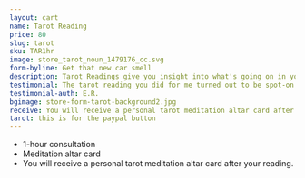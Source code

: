 ```yaml
---
layout: cart
name: Tarot Reading
price: 80
slug: tarot
sku: TAR1hr
image: store_tarot_noun_1479176_cc.svg
form-byline: Get that new car smell
description: Tarot Readings give you insight into what's going on in your life right now. Get practical advice and messages from your subconscious and higher guidance.
testimonial: The tarot reading you did for me turned out to be spot-on in ways I could never have imagined at that moment. Thank you for the insight and encouragement.
testimonial-auth: E.R.
bgimage: store-form-tarot-background2.jpg
receive: You will receive a personal tarot meditation altar card after your reading.
tarot: this is for the paypal button
---
```

<!-- STORE -->
- 1-hour consultation
- Meditation altar card
- You will receive a personal tarot meditation altar card after your reading.
